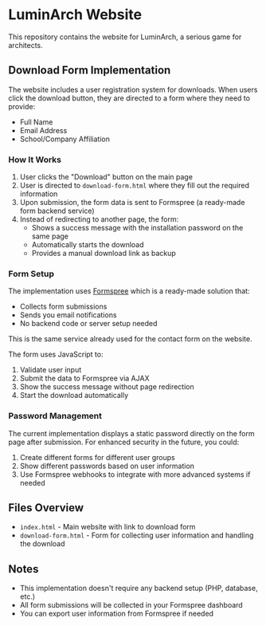 # LuminArch Website

This repository contains the website for LuminArch, a serious game for architects.

## Download Form Implementation

The website includes a user registration system for downloads. When users click the download button, they are directed to a form where they need to provide:

- Full Name
- Email Address
- School/Company Affiliation

### How It Works

1. User clicks the "Download" button on the main page
2. User is directed to `download-form.html` where they fill out the required information
3. Upon submission, the form data is sent to Formspree (a ready-made form backend service)
4. Instead of redirecting to another page, the form:
   - Shows a success message with the installation password on the same page
   - Automatically starts the download
   - Provides a manual download link as backup

### Form Setup

The implementation uses [Formspree](https://formspree.io/) which is a ready-made solution that:

- Collects form submissions
- Sends you email notifications
- No backend code or server setup needed

This is the same service already used for the contact form on the website.

The form uses JavaScript to:

1. Validate user input
2. Submit the data to Formspree via AJAX
3. Show the success message without page redirection
4. Start the download automatically

### Password Management

The current implementation displays a static password directly on the form page after submission. For enhanced security in the future, you could:

1. Create different forms for different user groups
2. Show different passwords based on user information
3. Use Formspree webhooks to integrate with more advanced systems if needed

## Files Overview

- `index.html` - Main website with link to download form
- `download-form.html` - Form for collecting user information and handling the download

## Notes

- This implementation doesn't require any backend setup (PHP, database, etc.)
- All form submissions will be collected in your Formspree dashboard
- You can export user information from Formspree if needed
